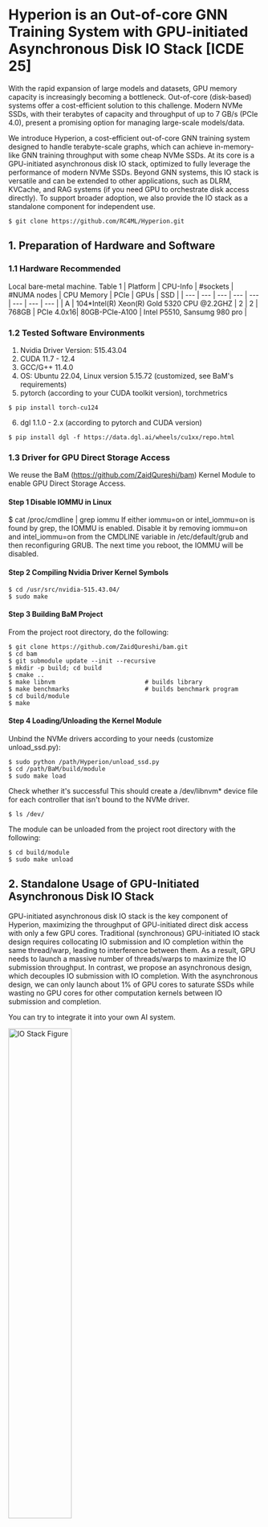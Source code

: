 # Hyperion is an Out-of-core GNN Training System with GPU-initiated Asynchronous Disk IO Stack [ICDE 25]
With the rapid expansion of large models and datasets, GPU memory capacity is increasingly becoming a bottleneck. Out-of-core (disk-based) systems offer a cost-efficient solution to this challenge. Modern NVMe SSDs, with their terabytes of capacity and throughput of up to 7 GB/s (PCIe 4.0), present a promising option for managing large-scale models/data.

We introduce Hyperion, a cost-efficient out-of-core GNN training system designed to handle terabyte-scale graphs, which can achieve in-memory-like GNN training throughput with some cheap NVMe SSDs. At its core is a GPU-initiated asynchronous disk IO stack, optimized to fully leverage the performance of modern NVMe SSDs. Beyond GNN systems, this IO stack is versatile and can be extended to other applications, such as DLRM, KVCache, and RAG systems (if you need GPU to orchestrate disk access directly). To support broader adoption, we also provide the IO stack as a standalone component for independent use.


```
$ git clone https://github.com/RC4ML/Hyperion.git
```

## 1. Preparation of Hardware and Software 
### 1.1 Hardware Recommended
Local bare-metal machine.
Table 1
| Platform | CPU-Info | #sockets | #NUMA nodes | CPU Memory | PCIe | GPUs | SSD |
| --- | --- | --- | --- | --- | --- | --- | --- |
| A | 104*Intel(R) Xeon(R) Gold 5320 CPU @2.2GHZ | 2 | 2 | 768GB | PCIe 4.0x16| 80GB-PCIe-A100 | Intel P5510, Sansumg 980 pro |
### 1.2 Tested Software Environments
1. Nvidia Driver Version: 515.43.04
2. CUDA 11.7 - 12.4
3. GCC/G++ 11.4.0
4. OS: Ubuntu 22.04, Linux version 5.15.72 (customized, see BaM's requirements)
5. pytorch (according to your CUDA toolkit version), torchmetrics
```
$ pip install torch-cu124
```
6. dgl 1.1.0 - 2.x (according to pytorch and CUDA version)
```
$ pip install dgl -f https://data.dgl.ai/wheels/cu1xx/repo.html
```
### 1.3 Driver for GPU Direct Storage Access
We reuse the BaM (https://github.com/ZaidQureshi/bam) Kernel Module to enable GPU Direct Storage Access.
#### Step 1 Disable IOMMU in Linux
$ cat /proc/cmdline | grep iommu
If either iommu=on or intel_iommu=on is found by grep, the IOMMU is enabled.
Disable it by removing iommu=on and intel_iommu=on from the CMDLINE variable in /etc/default/grub and then reconfiguring GRUB. The next time you reboot, the IOMMU will be disabled.
#### Step 2 Compiling Nvidia Driver Kernel Symbols
```
$ cd /usr/src/nvidia-515.43.04/
$ sudo make
```
#### Step 3 Building BaM Project
From the project root directory, do the following:
```
$ git clone https://github.com/ZaidQureshi/bam.git
$ cd bam
$ git submodule update --init --recursive
$ mkdir -p build; cd build
$ cmake ..
$ make libnvm                         # builds library
$ make benchmarks                     # builds benchmark program
$ cd build/module
$ make
```
#### Step 4 Loading/Unloading the Kernel Module
Unbind the NVMe drivers according to your needs (customize unload_ssd.py):
```
$ sudo python /path/Hyperion/unload_ssd.py 
$ cd /path/BaM/build/module
$ sudo make load
```
Check whether it's successful
This should create a /dev/libnvm* device file for each controller that isn't bound to the NVMe driver.
```
$ ls /dev/
```
The module can be unloaded from the project root directory with the following:
```
$ cd build/module
$ sudo make unload
```
## 2. Standalone Usage of GPU-Initiated Asynchronous Disk IO Stack
GPU-initiated asynchronous disk IO stack is the key component of Hyperion, maximizing the throughput of GPU-initiated direct disk access with only a few GPU cores.
Traditional (synchronous) GPU-initiated IO stack design requires collocating IO submission and IO completion within the same thread/warp, leading to interference between them. As a result, GPU needs to launch a massive number of threads/warps to maximize the IO submission throughput. In contrast, we propose an asynchronous design, which decouples IO submission with IO completion. With the asynchronous design, we can only launch about 1% of GPU cores to saturate SSDs while wasting no GPU cores for other computation kernels between IO submission and completion.

You can try to integrate it into your own AI system.

<img src="https://github.com/user-attachments/assets/5914271d-0592-4c9a-a57b-a5fe8efe3cb5" alt="IO Stack Figure" style="width:50%; height:auto;">

### Quick Start
```
$ cd IOStack
$ make
$ sudo ./test
```
### User Interface
In this part, we introduce the usage of the IO stack. The code of the IO stack is head-only and can be easily integrated into your projects. We regard NVMe SSDs as block-device, i.e., users should know which SSD logic blocks to access. We define `LBS` as the minimal logic block size. `LBS` is usually 512 bytes. `NUM_LBS_PER_SSD` is the total number of logic blocks in each SSD.
#### Initialize IO stack
Initialize the IO stack with configurable parameters. `num_ssds` is the total number of SSDs and `num_queue_per_ssd` is the SQ/CQ number of each SSD. `io_submission_TB_num` and `io_completion_TB_num` are the thread block number of IO submission kernels and IO completion kernels, respectively. In our evaluated platforms, setting `io_submission_TB_num` to **1** and setting `io_completion_TB_num` to **32** is sufficient to maximize SSD throughput (even for 12 * SSDs).
```cpp
IOStack(int num_ssds, int num_queue_per_ssd, int io_submission_TB_num, int io_completion_TB_num)
```
#### IO Submission
The IO stack supports submitting multiple micro-batches of IO requests and only handling their completion once. Call the io_submission with the IO requests array in GPU memory and the number of requests.
You can also assign the asynchronous CUDA stream for the io_submission.
```cpp
void IOStack::io_submission(IOReq *reqs, int num_reqs, cudaStream_t stream);
```
Each IO request needs to be organized in the following structure. `start_lb` represents the logic block index in the SSDs. The `start_lb` of i-th logic block in the j-th SSD should be `NUM_LBS_PER_SSD*j+i`. Each IO request can read `num_items` logically-continuous blocks (`num_items` is not larger than `MAX_ITEMS`). For the k-th logic block in a request, users can assign its output virtual address, i.e., `dest_addr[k]` in the GPU global memory. 
```cpp
struct IOReq
{
    uint64_t start_lb;
    uint64_t dest_addr[MAX_ITEMS];
    int num_items;
    ...
};
```
#### IO Completion
Call the `io_completion` at a suitable time. It will handle the completion of all previous IO requests.
```cpp
void IOStack::io_completion(cudaStream_t stream);
```
#### Example:
Concurrently initiate the IO requests and GNN computation. The disk access (stream1) can be overlapped with GNN computation (stream2).
```cpp
io_submission(reqs_micro_batch1, num_reqs_batch1, stream1);
GNN_Kernel(..., stream2) ## GNN computation
io_submission(reqs_micro_batch2, num_reqs_batch2, stream1);
GNN_Kernel(..., stream2) ## GNN computation
io_submission(reqs_micro_batch3, num_reqs_batch3, stream1);
GNN_Kernel(..., stream2) ## GNN computation
io_completion(stream1);
```
## 3. Prepare Datasets for GNN Training
Datasets are from OGB (https://ogb.stanford.edu/), Standford-snap (https://snap.stanford.edu/), and Webgraph (https://webgraph.di.unimi.it/).
Here is an example of preparing datasets for Hyperion.

### Uk-Union Datasets
Refer to README in dataset directory for more instructions
```
$ bash prepare_datasets.sh
```
## 4. Run Hyperion
### 4.1 Build Hyperion from Source
```
$ bash build.sh
```
There are two steps to train a GNN model in Hyperion. In these steps, you need to change to **root**/**sudo** user for GPU Direct SSD Access.
### 4.2 Start Hyperion Server

```
$ sudo python Hyperion_server.py --dataset_path 'dataset' --dataset_name ukunion --train_batch_size 8000 --fanout [25,10] --epoch 2 
```

### 4.3 Run Hyperion Training
#### (Optional) Configure SM Utilization of Training Backend:
```
$ export CUDA_VISIBLE_DEVICES=0         # Example using GPU0, adjust for other GPUs as needed
$ sudo nvidia-smi -i 0 -c EXCLUSIVE_PROCESS  # Set GPU0 to exclusive process mode
$ sudo nvidia-cuda-mps-control -d            # Start the MPS service
# ====== check =========
$ ps -ef | grep mps                     # After starting successfully, the corresponding process can be seen
# ====== stop =========
$ sudo nvidia-smi -i 0 -c DEFAULT       # Restore GPU to default mode
$ echo quit | nvidia-cuda-mps-control   # Stop the MPS service
```
After Hyperion outputs "System is ready for serving", then start training by: 
```
$ sudo python training_backend/Hyperion_graphsage.py --class_num 2  --features_num 128 --hidden_dim 256 --hops_num 2 --epoch 2
```

## Cite this work
If Hyperion and the IO stack are helpful for your research, please cite our work

```
@inproceedings{sun2024hyperion,
  title={Hyperion: Optimizing SSD Access is All You Need to Enable Cost-efficient Out-of-core GNN Training}, 
  author={Jie Sun and Mo Sun and Zheng Zhang and Jun Xie and Zuocheng Shi and Zihan Yang and Jie Zhang and Fei Wu and Zeke Wang},
  year={2025},
  booktitle={ICDE}
}
```

